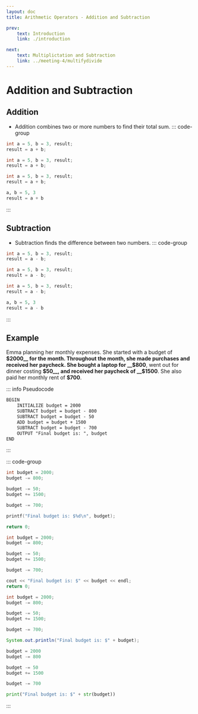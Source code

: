 ```yaml
---
layout: doc
title: Arithmetic Operators - Addition and Subtraction

prev:
    text: Introduction
    link: ./introduction

next:
    text: Multiplictation and Subtraction
    link: ../meeting-4/multifydivide
---
```

# Addition and Subtraction
## Addition
- Addition combines two or more numbers to find their total sum.
::: code-group
```c [C]
int a = 5, b = 3, result;
result = a + b;
```
```c++ [C++]
int a = 5, b = 3, result;
result = a + b;
```
```java [Java]
int a = 5, b = 3, result;
result = a + b;
```
```python [Python]
a, b = 5, 3
result = a + b
```
:::

## Subtraction
- Subtraction finds the difference between two numbers.
::: code-group
```c [C]
int a = 5, b = 3, result;
result = a - b;
```
```c++ [C++]
int a = 5, b = 3, result;
result = a - b;
```
```java [Java]
int a = 5, b = 3, result;
result = a - b;
```
```python [Python]
a, b = 5, 3
result = a - b
```
:::

## Example
Emma planning her monthly expenses. She started with a budget of __$2000__ for the month. Throughout the month, she made purchases and received her paycheck. She bought a laptop for __$800__, went out for dinner costing __$50__, and received her paycheck of __$1500__. She also paid her monthly rent of __$700__.

::: info Pseudocode
```txt 
BEGIN
    INITIALIZE budget = 2000
    SUBTRACT budget = budget - 800
    SUBTRACT budget = budget - 50
    ADD budget = budget + 1500
    SUBTRACT budget = budget - 700
    OUTPUT "Final budget is: ", budget
END
```
:::

::: code-group
```c [C]
int budget = 2000;
budget -= 800;

budget -= 50;
budget += 1500;

budget -= 700;

printf("Final budget is: $%d\n", budget);

return 0;
```
```c++ [C++]
int budget = 2000;
budget -= 800;

budget -= 50;
budget += 1500;

budget -= 700;

cout << "Final budget is: $" << budget << endl;
return 0;
```
```java [Java]
int budget = 2000;
budget -= 800;

budget -= 50;
budget += 1500;

budget -= 700;

System.out.println("Final budget is: $" + budget);
```
```python [Python]
budget = 2000
budget -= 800

budget -= 50
budget += 1500

budget -= 700

print("Final budget is: $" + str(budget))
```
:::